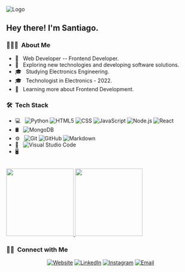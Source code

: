 
![Logo](https://c1nemaclub.github.io/static/media/logo-s.bfc9f81846bda5218dab.png)
<h2> Hey there! I'm Santiago.</h2>

<h3> 👨🏻‍💻 &nbsp;About Me </h3>

- 🌱 &nbsp; Web Developer -- Frontend Developer.
- 🤔 &nbsp; Exploring new technologies and developing software solutions.
- 🎓 &nbsp; Studying Electronics Engineering.
- 🎓 &nbsp; Technologist in Electronics - 2022.
- 🌱 &nbsp; Learning more about Frontend Development.

<h3> 🛠 &nbsp;Tech Stack</h3>

- 💻 &nbsp;
  ![Python](https://img.shields.io/badge/-Python-333333?style=flat&logo=python)
  ![HTML5](https://img.shields.io/badge/-HTML5-333333?style=flat&logo=HTML5)
  ![CSS](https://img.shields.io/badge/-CSS-333333?style=flat&logo=CSS3&logoColor=1572B6)
  ![JavaScript](https://img.shields.io/badge/-JavaScript-333333?style=flat&logo=javascript)
  ![Node.js](https://img.shields.io/badge/-Node.js-333333?style=flat&logo=node.js)
  ![React](https://img.shields.io/badge/-React-333333?style=flat&logo=react)
- 🛢 &nbsp;
  ![MongoDB](https://img.shields.io/badge/-MongoDB-333333?style=flat&logo=mongodb)
- ⚙️ &nbsp;
  ![Git](https://img.shields.io/badge/-Git-333333?style=flat&logo=git)
  ![GitHub](https://img.shields.io/badge/-GitHub-333333?style=flat&logo=github)
  ![Markdown](https://img.shields.io/badge/-Markdown-333333?style=flat&logo=markdown)
- 🔧 &nbsp;
  ![Visual Studio Code](https://img.shields.io/badge/-Visual%20Studio%20Code-333333?style=flat&logo=visual-studio-code&logoColor=007ACC)
- 🖥 &nbsp;

<br/>

<a href="https://github.com/C1nemaclub">
  <img height="180em" src="https://github-readme-stats.vercel.app/api?username=C1nemaclub&theme=buefy&show_icons=true" />
  <img height="180em" src="https://github-readme-stats.vercel.app/api/top-langs/?username=C1nemaclub&theme=buefy&layout=compact" />
</a>

<br/>

<h3> 🤝🏻 &nbsp;Connect with Me </h3>

<p align="center">
<a href="https://c1nemaclub.github.io/"><img alt="Website" src="https://img.shields.io/badge/Website-https://c1nemaclub.github.io/-blue?style=flat-square&logo=google-chrome"></a>
<a href="https://www.linkedin.com/in/santiago-velasquez-426719243/"><img alt="LinkedIn" src="https://img.shields.io/badge/LinkedIn-SantiagoV-dodgerblue"></a>
<a href="https://www.instagram.com/santiagovm18/"><img alt="Instagram" src="https://img.shields.io/badge/Instagram-Santiago-blue?style=flat-square&logo=instagram"></a>
<a href="santiagov801@gmail.com"><img alt="Email" src="https://img.shields.io/badge/Email-santiagov801@gmail.com-blue?style=flat-square&logo=gmail"></a>
</p>
